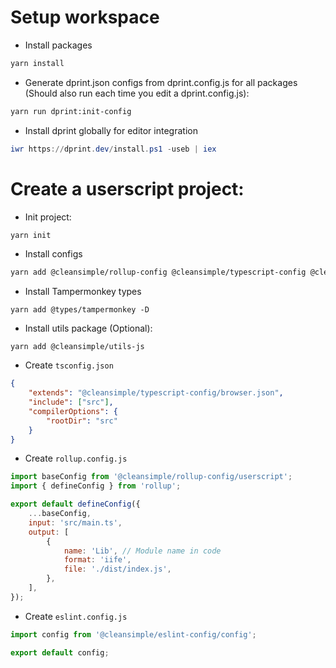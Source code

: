 # Setup workspace

- Install packages

```sh
yarn install
```

- Generate dprint.json configs from dprint.config.js for all packages (Should also run each time you edit a dprint.config.js):

```sh
yarn run dprint:init-config
```

- Install dprint globally for editor integration

```powershell
iwr https://dprint.dev/install.ps1 -useb | iex
```

# Create a userscript project:

- Init project:

```sh
yarn init
```

- Install configs

```sh
yarn add @cleansimple/rollup-config @cleansimple/typescript-config @cleansimple/eslint-config @cleansimple/dprint-config -D
```

- Install Tampermonkey types

```
yarn add @types/tampermonkey -D
```

- Install utils package (Optional):

```
yarn add @cleansimple/utils-js
```

- Create `tsconfig.json`

```json
{
    "extends": "@cleansimple/typescript-config/browser.json",
    "include": ["src"],
    "compilerOptions": {
        "rootDir": "src"
    }
}
```

- Create `rollup.config.js`

```js
import baseConfig from '@cleansimple/rollup-config/userscript';
import { defineConfig } from 'rollup';

export default defineConfig({
    ...baseConfig,
    input: 'src/main.ts',
    output: [
        {
            name: 'Lib', // Module name in code
            format: 'iife',
            file: './dist/index.js',
        },
    ],
});
```

- Create `eslint.config.js`

```js
import config from '@cleansimple/eslint-config/config';

export default config;
```
